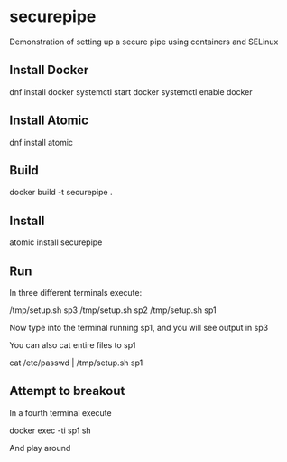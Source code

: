 # securepipe
Demonstration of setting up a secure pipe using containers and SELinux

## Install Docker

dnf install docker
systemctl start docker
systemctl enable docker

## Install Atomic

dnf install atomic 

## Build

docker build -t securepipe .

## Install

atomic install securepipe

## Run

In three different terminals execute:

/tmp/setup.sh sp3
/tmp/setup.sh sp2
/tmp/setup.sh sp1

Now type into the terminal running sp1, and you will see output in sp3

You can also cat entire files to sp1

cat /etc/passwd | /tmp/setup.sh sp1

## Attempt to breakout

In a fourth terminal execute

docker exec -ti sp1 sh

And play around
